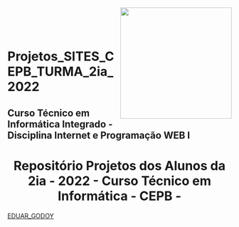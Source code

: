 <img align="right" width="250px" style="margin-top:-20px" src="https://user-images.githubusercontent.com/68967909/194184154-08c18020-794c-4d08-ba17-194d530fdc85.png" width="80"></br></br>
# Projetos_SITES_CEPB_TURMA_2ia_2022
## Curso Técnico em Informática Integrado - Disciplina Internet e Programação WEB I 
<h1 align="center">Repositório Projetos dos Alunos da 2ia - 2022 - Curso Técnico em Informática - CEPB - </h1> 
<a href=./EDUAR_GODOY/index.html>EDUAR_GODOY</a>
